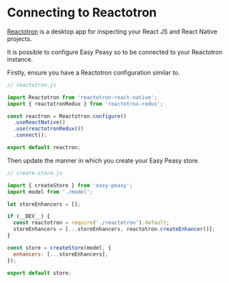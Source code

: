 # Connecting to Reactotron

[Reactotron](https://github.com/infinitered/reactotron) is a desktop app for
inspecting your React JS and React Native projects.

It is possible to configure Easy Peasy so to be connected to your Reactotron
instance.

Firstly, ensure you have a Reactotron configuration similar to.

```javascript
// reactotron.js

import Reactotron from 'reactotron-react-native';
import { reactotronRedux } from 'reactotron-redux';

const reactron = Reactotron.configure()
  .useReactNative()
  .use(reactotronRedux())
  .connect();

export default reactron;
```

Then update the manner in which you create your Easy Peasy store.

```javascript
// create-store.js

import { createStore } from 'easy-peasy';
import model from './model';

let storeEnhancers = [];

if (__DEV__) {
  const reactotron = require('./reactotron').default;
  storeEnhancers = [...storeEnhancers, reactotron.createEnhancer()];
}

const store = createStore(model, {
  enhancers: [...storeEnhancers],
});

export default store;
```
